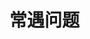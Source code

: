 <script setup>
    // 引入
import List from '../List.vue'
import dataData from "./data.json";
import typeData from "./type.json"
</script>



# 常遇问题
<List :dataData="dataData" :typeData="typeData"/>

